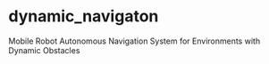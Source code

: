 # dynamic_navigaton
Mobile Robot Autonomous Navigation System for Environments with Dynamic Obstacles
